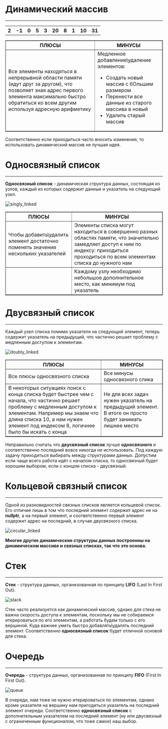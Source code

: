 # Динамический массив
---

<table border="0" align="center" width="50%" cellspacing="0">
  <tr>
		<th>2</th>
		<th>-1</th>
    <th>0</th>
		<th>5</th>
    <th>3</th>
		<th>20</th>
    <th>8</th>
		<th>1</th>
    <th>10</th>
		<th>31</th>
	</tr>

<table border="1" align="center" width="50%" cellspacing="0">
  <tr>
		<th>ПЛЮСЫ</th>
		<th>МИНУСЫ</th>
	</tr>
  <tr>
		<td>Все элементы находяться в непрерывной области памяти (идут друг за другом), что позволяет зная адрес первого элемента максимально быстро обратиться ко всем другим используя адресную арифметику</td>
		<td> Медленное добавление\удаление элементов:
      <ul>
          <li>Создать новый массив с бОльшим размером</li>
          <li>Перенести все данные из старого массива в новый</li>
          <li>Удалить старый массив</li>
      </ul>
    </td>
	</tr>
</table>

Соответственно если приходиться часто вносить изменения, то использовать динамический массив не лучшая идея.
  
# Односвязный список
---

__Односвязный список__ - динамическая структура данных, состоящая из узлов, каждый из которых содержит данные и указатель на следующий узел.

![singly_linked](https://upload.wikimedia.org/wikipedia/commons/thumb/9/9c/Single_linked_list.png/400px-Single_linked_list.png)

<table border="1" align="center" width="50%" cellspacing="0">
  <tr>
		<th>ПЛЮСЫ</th>
		<th>МИНУСЫ</th>
	</tr>
  <tr>
		<td>Чтобы добавить\удалить элемент достаточно поменять значения нескольких указателей</td>
		<td>Элементы списка могут находиться в совершенно разных областях памяти, что значительно замедляет доступ к ним по индексу: приходиться проходиться по всем элементам списка до нужного нам</td>
	</tr>
    <tr>
		<td></td>
		<td>Каждому узлу необходимо небольшое дополнительное место, как минимум под указатель</td>
	</tr>
</table>

# Двусвязный список
---
  
Каждый узел списка помимо указателя на следующий элемент, теперь содержит указатель на предыдущий, что частично решает проблему с медленным доступом к элементам.
  
![doubly_linked](https://upload.wikimedia.org/wikipedia/commons/thumb/c/ca/Doubly_linked_list.png/800px-Doubly_linked_list.png?20050612101643)
  
<table border="1" align="center" width="50%" cellspacing="0">
  <tr>
		<th>ПЛЮСЫ</th>
		<th>МИНУСЫ</th>
	</tr>
  <tr>
		<td>Все плюсы односвязного списка</td>
		<td>Все минусы односвязного спика</td>
	</tr>
    <tr>
		<td>В некоторых ситуациях поиск с конца списка будет быстрее чем с начала, что частично решает проблему с медленным доступом к элементам. Например мы знаем что длина списка 10, а нам нужен элемент под индексом 8, логичнее было бы искать с конца</td>
		<td>Не для всех задач нужен указатель на предыдущий элемент. В итоге он просто будет занимать лишнее место</td>
	</tr>
</table>
  
Неправильно считать что __двусвязный список__ лучше __односвязного__ и соответственно последний вовсе никогда не использовать. Под каждую задачу приходиться выбирать между структурами данных. Допустим если чаще всего работа идёт с началом списка, то односвязный будет хорошим выбором, если с концом списка - двусвязный.
  
# Кольцевой связный список
---
  
Одной из разновидностей связных списков является кольцевой список. Его отличие лишь в том что последний элемент содержит адрес не на __nullptr__, а на первый элемент, и соответственно первый элемент содержит адрес на последний, в случае двусвязного списка.
  
![circular_linked](https://upload.wikimedia.org/wikipedia/commons/thumb/9/98/Circurlar_linked_list.png/400px-Circurlar_linked_list.png)
  
__Многие другие динамические структуры данных построенны на динамическом массиве и связных списках, так что это основа.__

# Стек
---

__Стек__ - структура данных, организованная по принципу __LIFO__ (Last In First Out).

![stack](https://cafedev.vn/wp-content/uploads/2020/07/cafedev-of-stack.png)
	
Стек часто реализуется как динамический массив, однако для стека не важна скорость доступа к элементам, поскольку мы не собираемся итерироваться по его элементам, а работать будем только с его вершиной. Куда важнее уметь быстро добавлять\удалять последний элемент. Соответственно __односвязный список__ будет отличной основой для стека.


# Очередь
---
	
__Очередь__ - структура данных, организованная по принципу __FIFO__ (First In First Out).
	
![queue](https://lh6.googleusercontent.com/_wsL1YMOLzVyg3q4T3VohbjTtiiQiWuvFf8aLZkun1W12vDtrnR9764nMUS181xLEVb26MvugjxqJ14AMlLBfPMbPy5gYX_V9SGbmsLDbzN3VUpq0RHx1T8uugY6s6FMWTZRPvDd)

В очереди, нам тоже не нужно итерироваться по элементам, однако кроме указателя на вершину нам пригодиться указатель на последний элемент очереди. Соответственно __односвязный список__ с дополнительным указателем на последний элемент (ну или двусвязный с ограниченным функционалом, что тоже самое) наш выбор.
